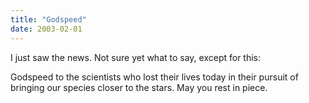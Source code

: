 ```yaml
---
title: "Godspeed"
date: 2003-02-01
---
```


I just saw the news. Not sure yet what to say, except for this:

Godspeed to the scientists who lost their lives today in their pursuit of bringing our species closer to the stars. May you rest in piece.

